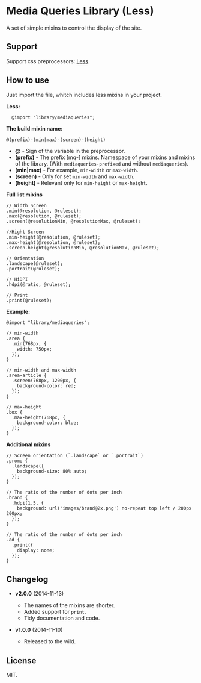 Media Queries Library (Less)
==============

A set of simple mixins to control the display of the site.

Support
--------------

Support css preprocessors: [Less](http://lesscss.org/).

How to use
--------------

Just import the file, whitch includes less mixins in your project.

**Less:**

````Less
  @import "library/mediaqueries";
````

**The build mixin name:**

`@(prefix)-(min|max)-(screen)-(height)`

  - **@** - Sign of the variable in the preprocessor.
  - **(prefix)** - The prefix [mq-] mixins. Namespace of your mixins and mixins of the library. (With `mediaqueries-prefixed` and without `mediaqueries`).
  - **(min|max)** - For example, `min-width` or `max-width`.
  - **(screen)** - Only for set `min-width` and `max-width`.
  - **(height)** - Relevant only for `min-height` or `max-height`.


**Full list mixins**

````Less
// Width Screen
.min(@resolution, @ruleset);
.max(@resolution, @ruleset);
.screen(@resolutionMin, @resolutionMax, @ruleset);

//Hight Screen
.min-height(@resolution, @ruleset);
.max-height(@resolution, @ruleset);
.screen-height(@resolutionMin, @resolutionMax, @ruleset);

// Orientation
.landscape(@ruleset);
.portrait(@ruleset);

// HiDPI
.hdpi(@ratio, @ruleset);

// Print
.print(@ruleset);
````

**Example:**

````Less
@import "library/mediaqueries";

// min-width
.area {
  .min(768px, {
    width: 750px;
  });
}

// min-width and max-width
.area-article {
  .screen(768px, 1200px, {
    background-color: red;
  });
}

// max-height
.box {
  .max-height(768px, {
    background-color: blue;
  });
}
````

**Additional mixins**

````Less
// Screen orientation (`.landscape` or `.portrait`)
.promo {
  .landscape({
    background-size: 80% auto;
  });
}

// The ratio of the number of dots per inch
.brand {
  .hdpi(1.5, {
    background: url('images/brand@2x.png') no-repeat top left / 200px 200px;
  });
}

// The ratio of the number of dots per inch
.ad {
  .print({
    display: none;
  });
}
````

Changelog
--------------
* **v2.0.0** (2014-11-13)
  - The names of the mixins are shorter.
  - Added support for `print`.
  - Tidy documentation and code.

* **v1.0.0** (2014-11-10)
  - Released to the wild.

License
--------------

MIT.
